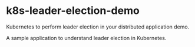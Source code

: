 # k8s-leader-election-demo
Kubernetes to perform leader election in your distributed application demo.

A sample application to understand leader election in Kubernetes.
